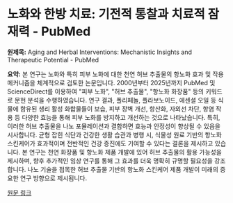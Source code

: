 # 노화와 한방 치료: 기전적 통찰과 치료적 잠재력 - PubMed

**원제목:** Aging and Herbal Interventions: Mechanistic Insights and Therapeutic Potential - PubMed

**요약:** 본 연구는 노화와 특히 피부 노화에 대한 천연 허브 추출물의 항노화 효과 및 작용 메커니즘을 체계적으로 검토한 논문입니다.  2000년부터 2025년까지 PubMed 및 ScienceDirect를 이용하여 "피부 노화", "허브 추출물", "항노화 화장품" 등의 키워드로 문헌 분석을 수행하였습니다.  연구 결과,  폴리페놀, 플라보노이드, 에센셜 오일 등 식물에 함유된 생리 활성 화합물들이 보습, 피부 장벽 개선, 항산화, 자외선 차단, 항염 작용 등 다양한 효능을 통해 피부 노화를 방지하고 개선하는 것으로 나타났습니다.  특히, 이러한 허브 추출물을 나노 포뮬레이션과 결합하면 효능과 안정성이 향상될 수 있음을 시사합니다.  균형 잡힌 식단과 건강한 생활 습관과 병행 시,  식물성 원료 기반의 항노화 스킨케어가 효과적이며 전반적인 건강 증진에도 기여할 수 있다는 결론을 제시하고 있습니다.  본 연구는 천연 화장품 및 항노화 제품 개발에 있어 허브 추출물의 활용 가능성을 제시하며,  향후 추가적인 임상 연구를 통해 그 효과를 더욱 명확히 규명할 필요성을 강조합니다.  나노 기술을 접목한 허브 추출물 기반의 항노화 스킨케어 제품 개발이 미래의 중요한 연구 방향으로 제시됩니다.

[원문 링크](https://pubmed.ncbi.nlm.nih.gov/40702898/)
